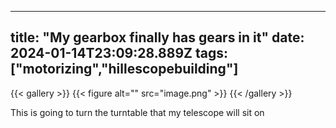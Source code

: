
---
title: "My gearbox finally has gears in it"
date: 2024-01-14T23:09:28.889Z
tags: ["motorizing","hillescopebuilding"]
---
{{< gallery >}}
{{< figure alt="" src="image.png" >}}
{{< /gallery >}}

This is going to turn the turntable that my telescope will sit on

